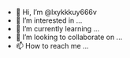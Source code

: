 - 👋 Hi, I’m @lxykkkuy666v
- 👀 I’m interested in ...
- 🌱 I’m currently learning ...
- 💞️ I’m looking to collaborate on ...
- 📫 How to reach me ...

<!---
lxykkkuy666v/lxykkkuy666v is a ✨ special ✨ repository because its `README.md` (this file) appears on your GitHub profile.
You can click the Preview link to take a look at your changes.
--->
